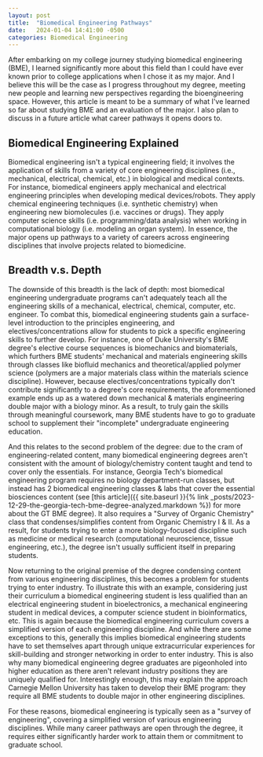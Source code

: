 ```yaml
---
layout: post
title:  "Biomedical Engineering Pathways"
date:   2024-01-04 14:41:00 -0500
categories: Biomedical Engineering
---
```


After embarking on my college journey studying biomedical engineering (BME), I learned significantly more about this field than I could have ever known prior to college applications when I chose it as my major. And I believe this will be the case as I progress throughout my degree, meeting new people and learning new perspectives regarding the bioengineering space. However, this article is meant to be a summary of what I've learned so far about studying BME and an evaluation of the major. I also plan to discuss in a future article what career pathways it opens doors to.

## Biomedical Engineering Explained

Biomedical engineering isn't a typical engineering field; it involves the application of skills from a variety of core engineering disciplines (i.e., mechanical, electrical, chemical, etc.) in biological and medical contexts. For instance, biomedical engineers apply mechanical and electrical engineering principles when developing medical devices/robots. They apply chemical engineering techniques (i.e. synthetic chemistry) when engineering new biomolecules (i.e. vaccines or drugs). They apply computer science skills (i.e. programming/data analysis) when working in computational biology (i.e. modeling an organ system). In essence, the major opens up pathways to a variety of careers across engineering disciplines that involve projects related to biomedicine.

## Breadth v.s. Depth

The downside of this breadth is the lack of depth: most biomedical engineering undergraduate programs can't adequately teach all the engineering skills of a mechanical, electrical, chemical, computer, etc. engineer. To combat this, biomedical engineering students gain a surface-level introduction to the principles engineering, and electives/concentrations allow for students to pick a specific engineering skills to further develop. For instance, one of Duke University's BME degree's elective course sequences is biomechanics and biomaterials, which furthers BME students' mechanical and materials engineering skills through classes like biofluid mechanics and theoretical/applied polymer science (polymers are a major materials class within the materials science discipline). However, because electives/concentrations typically don't contribute significantly to a degree's core requirements, the aforementioned example ends up as a watered down mechanical & materials engineering double major with a biology minor. As a result, to truly gain the skills through meaningful coursework, many BME students have to go to graduate school to supplement their "incomplete" undergraduate engineering education.

And this relates to the second problem of the degree: due to the cram of engineering-related content, many biomedical engineering degrees aren't consistent with the amount of biology/chemistry content taught and tend to cover only the essentials. For instance, Georgia Tech's biomedical engineering program requires no biology department-run classes, but instead has 2 biomedical engineering classes & labs that cover the essential biosciences content (see [this article]({{ site.baseurl }}{% link _posts/2023-12-29-the-georgia-tech-bme-degree-analyzed.markdown %}) for more about the GT BME degree). It also requires a "Survey of Organic Chemistry" class that condenses/simplifies content from Organic Chemistry I & II. As a result, for students trying to enter a more biology-focused discipline such as medicine or medical research (computational neuroscience, tissue engineering, etc.), the degree isn't usually sufficient itself in preparing students.

Now returning to the original premise of the degree condensing content from various engineering disciplines, this becomes a problem for students trying to enter industry. To illustrate this with an example, considering just their curriculum a biomedical engineering student is less qualified than an electrical engineering student in bioelectronics, a mechanical engineering student in medical devices, a computer science student in bioinformatics, etc. This is again because the biomedical engineering curriculum covers a simplified version of each engineering discipline. And while there are some exceptions to this, generally this implies biomedical engineering students have to set themselves apart through unique extracurricular experiences for skill-building and stronger networking in order to enter industry. This is also why many biomedical engineering degree graduates are pigeonholed into higher education as there aren't relevant industry positions they are uniquely qualified for. Interestingly enough, this may explain the approach Carnegie Mellon University has taken to develop their BME program: they require all BME students to double major in other engineering disciplines.

For these reasons, biomedical engineering is typically seen as a "survey of engineering", covering a simplified version of various engineering disciplines. While many career pathways are open through the degree, it requires either significantly harder work to attain them or commitment to graduate school.